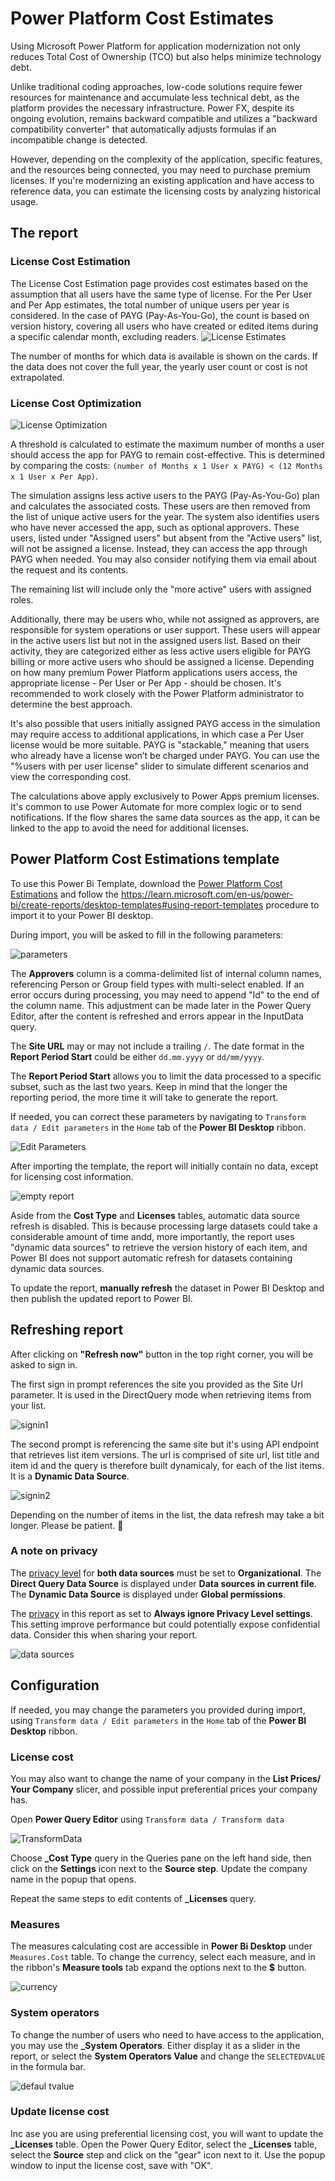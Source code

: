 # Power Platform Cost Estimates

Using Microsoft Power Platform for application modernization not only reduces Total Cost of Ownership (TCO) but also helps minimize technology debt.

Unlike traditional coding approaches, low-code solutions require fewer resources for maintenance and accumulate less technical debt, as the platform provides the necessary infrastructure. Power FX, despite its ongoing evolution, remains backward compatible and utilizes a "backward compatibility converter" that automatically adjusts formulas if an incompatible change is detected.

However, depending on the complexity of the application, specific features, and the resources being connected, you may need to purchase premium licenses.
If you're modernizing an existing application and have access to reference data, you can estimate the licensing costs by analyzing historical usage.

## The report

### License Cost Estimation
The License Cost Estimation page provides cost estimates based on the assumption that all users have the same type of license.
For the Per User and Per App estimates, the total number of unique users per year is considered. In the case of PAYG (Pay-As-You-Go), the count is based on version history, covering all users who have created or edited items during a specific calendar month, excluding readers.
![License Estimates](./assets/LicenseEstimates.gif)

The number of months for which data is available is shown on the cards. If the data does not cover the full year, the yearly user count or cost is not extrapolated.

### License Cost Optimization

![License Optimization](./assets/LicenseOptimization.gif)

A threshold is calculated to estimate the maximum number of months a user should access the app for PAYG to remain cost-effective. This is determined by comparing the costs:  `(number of Months x 1 User x PAYG) < (12 Months x 1 User x Per App)`.

The simulation assigns less active users to the PAYG (Pay-As-You-Go) plan and calculates the associated costs. These users are then removed from the list of unique active users for the year. The system also identifies users who have never accessed the app, such as optional approvers. These users, listed under "Assigned users" but absent from the "Active users" list, will not be assigned a license. Instead, they can access the app through PAYG when needed. You may also consider notifying them via email about the request and its contents.

The remaining list will include only the "more active" users with assigned roles.

Additionally, there may be users who, while not assigned as approvers, are responsible for system operations or user support. These users will appear in the active users list but not in the assigned users list. Based on their activity, they are categorized either as less active users eligible for PAYG billing or more active users who should be assigned a license.
Depending on how many premium Power Platform applications users access, the appropriate license - Per User or Per App - should be chosen. It's recommended to work closely with the Power Platform administrator to determine the best approach.

It's also possible that users initially assigned PAYG access in the simulation may require access to additional applications, in which case a Per User license would be more suitable. PAYG is "stackable," meaning that users who already have a license won’t be charged under PAYG.
You can use the "%users with per user license" slider to simulate different scenarios and view the corresponding cost.

The calculations above apply exclusively to Power Apps premium licenses. It's common to use Power Automate for more complex logic or to send notifications. If the flow shares the same data sources as the app, it can be linked to the app to avoid the need for additional licenses.

## Power Platform Cost Estimations template

To use this Power Bi Template, download the [Power Platform Cost Estimations](./PowerPlatformCostEstimations.pbit) and follow the https://learn.microsoft.com/en-us/power-bi/create-reports/desktop-templates#using-report-templates procedure to import it to your Power BI desktop.

During import, you will be asked to fill in the following parameters:

![parameters](./assets/parameters.png)

The **Approvers** column is a comma-delimited list of internal column names, referencing Person or Group field types with multi-select enabled. If an error occurs during processing, you may need to append "Id" to the end of the column name. This adjustment can be made later in the Power Query Editor, after the content is refreshed and errors appear in the InputData query.

The **Site URL** may or may not include a trailing `/`.
The date format in the **Report Period Start** could be either `dd.mm.yyyy` or `dd/mm/yyyy`.

The **Report Period Start** allows you to limit the data processed to a specific subset, such as the last two years. Keep in mind that the longer the reporting period, the more time it will take to generate the report.

If needed, you can correct these parameters by navigating to `Transform data / Edit parameters` in the `Home` tab of the **Power BI Desktop** ribbon.

![Edit Parameters](./assets/editParameters.png)

After importing the template, the report will initially contain no data, except for licensing cost information.

![empty report](./assets/emptyreport.png)

Aside from the **Cost Type** and **Licenses** tables, automatic data source refresh is disabled. This is because processing large datasets could take a considerable amount of time andd, more importantly, the report uses "dynamic data sources" to retrieve the version history of each item, and Power BI does not support automatic refresh for datasets containing dynamic data sources.

To update the report, **manually refresh** the dataset in Power BI Desktop and then publish the updated report to Power BI.

## Refreshing report

After clicking on **"Refresh now"** button in the top right corner, you will be asked to sign in.

The first sign in prompt references the site you provided as the Site Url parameter. It is used in the DirectQuery mode when retrieving items from your list.

![signin1](./assets/signin1.png)

The second prompt is referencing the same site but it's using API endpoint that retrieves list item versions. The url is comprised of site url, list title and item id and the query is therefore built dynamicaly, for each of the list items. It is a **Dynamic Data Source**.

![signin2](./assets/signin2.png)

Depending on the number of items in the list, the data refresh may take a bit longer. Please be patient. 🙂

### A note on privacy

The [privacy level](https://learn.microsoft.com/en-gb/power-bi/enterprise/desktop-privacy-levels) for **both data sources** must be set to **Organizational**.
The **Direct Query Data Source** is displayed under **Data sources in current file**.
The **Dynamic Data Source** is displayed under **Global permissions**.

The [privacy](https://learn.microsoft.com/en-gb/power-bi/enterprise/desktop-privacy-levels#privacy-levels) in this report as set to **Always ignore Privacy Level settings**.
This setting improve performance but could potentially expose confidential data.
Consider this when sharing your report.

![data sources](./assets/datasources.png)

## Configuration

If needed, you may change the parameters you provided during import, using `Transform data / Edit parameters` in the `Home` tab of the **Power BI Desktop** ribbon.

### License cost

You may also want to change the name of your company in the **List Prices/ Your Company** slicer, and possible input preferential prices your company has.

Open **Power Query Editor** using `Transform data / Transform data`

![TransformData](./assets/TransformData.png)

Choose **_Cost Type** query in the Queries pane on the left hand side, then click on the **Settings** icon next to the **Source step**. Update the company name in the popup that opens.

Repeat the same steps to edit contents of **_Licenses** query.

### Measures

The measures calculating cost are accessible in **Power Bi Desktop** under `Measures.Cost` table. To change the currency, select each measure, and in the ribbon's **Measure tools** tab expand the options next to the **$** button.

![currency](./assets/currency.png)

 ### System operators

 To change the number of users who need to have access to the application, you may use the **_System Operators**. Either display it as a slider in the report, or select the **System Operators Value** and change the `SELECTEDVALUE` in the formula bar.

 ![defaul tvalue](./assets/defaultvalue.png)

 ### Update license cost

 Inc ase you are using preferential licensing cost, you will want to update the **_Licenses** table.
 Open the Power Query Editor, select the **_Licenses** table, select the **Source** step and click on the "gear" icon next to it. Use the popup window to input the license cost, save with "OK".
 

